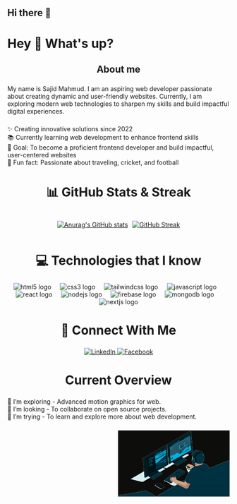 ## Hi there 👋

<h1 align="left">Hey 👋 What's up?</h1>

###

<h2 align="center">About me</h2>

###

<p align="left">My name is Sajid Mahmud. I am an aspiring web developer passionate about creating dynamic and user-friendly websites. Currently, I am exploring modern web technologies to sharpen my skills and build impactful digital experiences.</p>

###

<p align="left">✨ Creating innovative solutions since 2022<br>📚 Currently learning web development to enhance frontend skills<br>🎯 Goal: To become a proficient frontend developer and build impactful, user-centered websites<br>🎲 Fun fact: Passionate about traveling, cricket, and football</p>

###

<h1 align="center">📊 GitHub Stats & Streak</h1>

###

<div align="center" style="display: flex; flex-row: wrap; justify-content: center; gap: 10px;">
  
  <!-- GitHub Stats -->
  [![Anurag's GitHub stats](https://github-readme-stats.vercel.app/api?username=SajidMahmud077)](https://github.com/SajidMahmud077/github-readme-stats)
 
<a href="https://git.io/streak-stats"><img src="https://github-readme-streak-stats-three-peach.vercel.app?user=SajidMahmud077&theme=tokyonight" alt="GitHub Streak" /></a>
 
 
  

</div>







<h1 align="center">💻 Technologies that I know</h1>

###

<div align="center">
  <img src="https://cdn.jsdelivr.net/gh/devicons/devicon/icons/html5/html5-original.svg" height="46" alt="html5 logo"  />
  <img width="12" />
  <img src="https://cdn.jsdelivr.net/gh/devicons/devicon/icons/css3/css3-original.svg" height="46" alt="css3 logo"  />
  <img width="12" />
  <img src="https://cdn.jsdelivr.net/gh/devicons/devicon/icons/tailwindcss/tailwindcss-original-wordmark.svg" height="46" alt="tailwindcss logo"  />
  <img width="12" />
  <img src="https://cdn.jsdelivr.net/gh/devicons/devicon/icons/javascript/javascript-original.svg" height="46" alt="javascript logo"  />
  <img width="12" />
  <img src="https://cdn.jsdelivr.net/gh/devicons/devicon/icons/react/react-original.svg" height="46" alt="react logo"  />
  <img width="12" />
  <img src="https://cdn.jsdelivr.net/gh/devicons/devicon/icons/nodejs/nodejs-original.svg" height="46" alt="nodejs logo"  />
  <img width="12" />
  <img src="https://cdn.jsdelivr.net/gh/devicons/devicon/icons/firebase/firebase-plain.svg" height="46" alt="firebase logo"  />
  <img width="12" />
  <img src="https://cdn.jsdelivr.net/gh/devicons/devicon/icons/mongodb/mongodb-original.svg" height="46" alt="mongodb logo"  />
  <img width="12" />
  <img src="https://cdn.jsdelivr.net/gh/devicons/devicon/icons/nextjs/nextjs-original.svg" height="46" alt="nextjs logo"  />
</div>






###

<h1 align="center">🔗 Connect With Me</h1>

###

<div align="center">
  <a href="https://www.linkedin.com/in/yourlinkedin/" target="_blank">
    <img src="https://raw.githubusercontent.com/maurodesouza/profile-readme-generator/master/src/assets/icons/social/linkedin/default.svg" width="52" height="40" alt="LinkedIn" />
  </a>
  <a href="https://www.facebook.com/yourfacebook/" target="_blank">
    <img src="https://raw.githubusercontent.com/maurodesouza/profile-readme-generator/master/src/assets/icons/social/facebook/default.svg" width="52" height="40" alt="Facebook" />
  </a>
</div>

###

<h1 align="center">Current Overview</h1>

###

<p align="left">🌱 I’m exploring - Advanced motion graphics for web.<br>👯 I’m looking - To collaborate on open source projects.<br>🤔 I’m trying - To learn and explore more about web development.</p>

###

<img align="right" height="150" src="https://raw.githubusercontent.com/Potential17/Potential17/master/user%20(2).gif"  />



###

